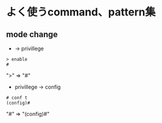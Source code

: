 # よく使うcommand、pattern集

## mode change

* -> privillege

```cisco
> enable
#
```

">" => "#"

* privillege -> config

```cisco
# conf t
(config)#
```

"#" => "(config)#"
